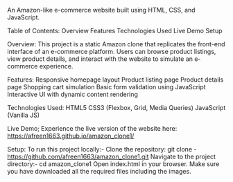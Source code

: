 An Amazon-like e-commerce website built using HTML, CSS, and JavaScript.

Table of Contents:
Overview
Features
Technologies Used
Live Demo
Setup

Overview:
This project is a static Amazon clone that replicates the front-end interface of an e-commerce platform. Users can browse product listings, view product details, and interact with the website to simulate an e-commerce experience.

Features:
Responsive homepage layout
Product listing page
Product details page
Shopping cart simulation
Basic form validation using JavaScript
Interactive UI with dynamic content rendering

Technologies Used:
HTML5
CSS3 (Flexbox, Grid, Media Queries)
JavaScript (Vanilla JS)

Live Demo;
Experience the live version of the website here: https://afreen1663.github.io/amazon_clone1/

Setup:
To run this project locally:-
Clone the repository:
git clone - https://github.com/afreen1663/amazon_clone1.git
Navigate to the project directory:-
cd amazon_clone1
Open index.html in your browser. Make sure you have downloaded all the required files including the images.
